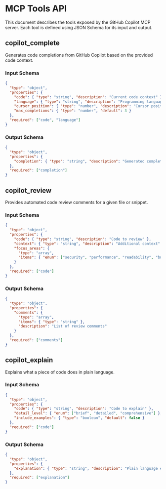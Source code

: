 # MCP Tools API

This document describes the tools exposed by the GitHub Copilot MCP server. Each tool is defined using JSON Schema for its input and output.

## copilot_complete

Generates code completions from GitHub Copilot based on the provided code context.

### Input Schema
```json
{
  "type": "object",
  "properties": {
    "code": { "type": "string", "description": "Current code context" },
    "language": { "type": "string", "description": "Programming language" },
    "cursor_position": { "type": "number", "description": "Cursor position in code" },
    "max_completions": { "type": "number", "default": 3 }
  },
  "required": ["code", "language"]
}
```

### Output Schema
```json
{
  "type": "object",
  "properties": {
    "completion": { "type": "string", "description": "Generated completion" }
  },
  "required": ["completion"]
}
```

## copilot_review

Provides automated code review comments for a given file or snippet.

### Input Schema
```json
{
  "type": "object",
  "properties": {
    "code": { "type": "string", "description": "Code to review" },
    "context": { "type": "string", "description": "Additional context" },
    "focus_areas": {
      "type": "array",
      "items": { "enum": ["security", "performance", "readability", "bugs"] }
    }
  },
  "required": ["code"]
}
```

### Output Schema
```json
{
  "type": "object",
  "properties": {
    "comments": {
      "type": "array",
      "items": { "type": "string" },
      "description": "List of review comments"
    }
  },
  "required": ["comments"]
}
```

## copilot_explain

Explains what a piece of code does in plain language.

### Input Schema
```json
{
  "type": "object",
  "properties": {
    "code": { "type": "string", "description": "Code to explain" },
    "detail_level": { "enum": ["brief", "detailed", "comprehensive"] },
    "include_examples": { "type": "boolean", "default": false }
  },
  "required": ["code"]
}
```

### Output Schema
```json
{
  "type": "object",
  "properties": {
    "explanation": { "type": "string", "description": "Plain language explanation" }
  },
  "required": ["explanation"]
}
```
